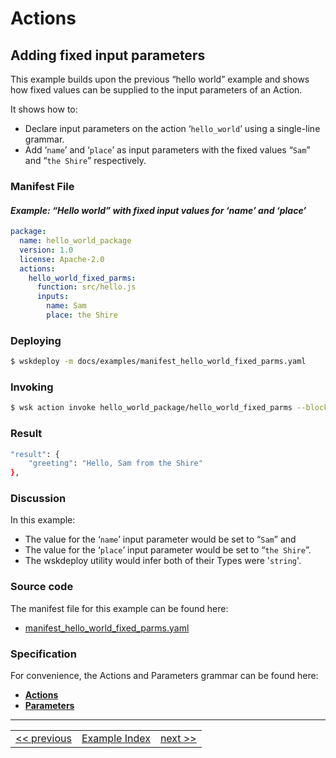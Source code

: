 # Actions

## Adding fixed input parameters

This example builds upon the previous “hello world” example and shows how fixed values can be supplied to the input parameters of an Action.

It shows how to:
- Declare input parameters on the action ‘```hello_world```’ using a single-line grammar.
- Add ‘```name```’ and ‘```place```’ as input parameters with the fixed values “```Sam```” and “```the Shire```” respectively.

### Manifest File

#### _Example: “Hello world” with fixed input values for ‘name’ and ‘place’_
```yaml
package:
  name: hello_world_package
  version: 1.0
  license: Apache-2.0
  actions:
    hello_world_fixed_parms:
      function: src/hello.js
      inputs:
        name: Sam
        place: the Shire
```

### Deploying
```sh
$ wskdeploy -m docs/examples/manifest_hello_world_fixed_parms.yaml
```

### Invoking
```sh
$ wsk action invoke hello_world_package/hello_world_fixed_parms --blocking
```

### Result
```sh
"result": {
    "greeting": "Hello, Sam from the Shire"
},
```

### Discussion

In this example:
- The value for the ‘```name```’ input parameter would be set to “```Sam```” and
- The value for the ‘```place```’ input parameter would be set to “```the Shire```”.
- The wskdeploy utility would infer both of their Types were '```string```'.

### Source code
The manifest file for this example can be found here:
- [manifest_hello_world_fixed_parms.yaml](examples/manifest_hello_world_fixed_parms.yaml)

### Specification
For convenience, the Actions and Parameters grammar can be found here:
- **[Actions](https://github.com/apache/incubator-openwhisk-wskdeploy/blob/master/specification/html/spec_actions.md#actions)**
- **[Parameters](https://github.com/apache/incubator-openwhisk-wskdeploy/blob/master/specification/html/spec_parameters.md#parameters)**

---
<!--
 Bottom Navigation
-->
<html>
<div align="center">
<table align="center">
  <tr>
    <td><a href="">&lt;&lt;&nbsp;previous</a></td>
    <td><a href="programming_guide.md#guided-examples">Example Index</a></td>
    <td><a href="wskdeploy_action_typed_parms.md#actions">next&nbsp;&gt;&gt;</a></td>
  </tr>
</table>
</div>
</html>
